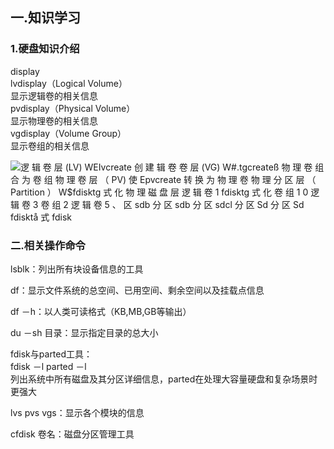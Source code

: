 ## 一.知识学习

### 1.硬盘知识介绍

display  
lvdisplay（Logical Volume）  
显示逻辑卷的相关信息  
pvdisplay（Physical Volume）  
显示物理卷的相关信息  
vgdisplay（Volume Group）  
显示卷组的相关信息

![逻 辑 卷 层 (LV) WEIvcreate 创 建 辑 卷 卷 层 (VG) W#.tgcreateß 物 理 卷 组 合 为 卷 组 物 理 卷 层 （ PV) 使 Epvcreate 转 换 为 物 理 卷 物 理 分 区 层 （ Partition ） W$fdisktg 式 化 物 理 磁 盘 层 逻 辑 卷 1 fdisktg 式 化 卷 组 1 0 逻 辑 卷 3 卷 组 2 逻 辑 卷 5 、 区 sdb 分 区 sdb 分 区 sdcl 分 区 Sd 分 区 Sd fdisktå 式 fdisk ](Exported%20image%2020250328134646-0.jpeg)   
### 二.相关操作命令

lsblk：列出所有块设备信息的工具
 
df：显示文件系统的总空间、已用空间、剩余空间以及挂载点信息
 
df －h：以人类可读格式（KB,MB,GB等输出）
 
du －sh 目录：显示指定目录的总大小
 
fdisk与parted工具：  
fdisk －l parted －l  
列出系统中所有磁盘及其分区详细信息，parted在处理大容量硬盘和复杂场景时更强大
 
lvs pvs vgs：显示各个模块的信息
 
cfdisk 卷名：磁盘分区管理工具